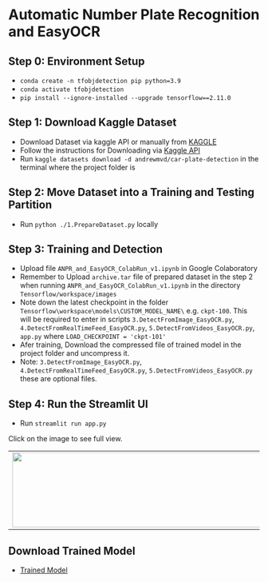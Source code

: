 # Automatic Number Plate Recognition and EasyOCR

## Step 0: Environment Setup

- `conda create -n tfobjdetection pip python=3.9`
- `conda activate tfobjdetection`
- `pip install --ignore-installed --upgrade tensorflow==2.11.0`

## Step 1: Download Kaggle Dataset

 - Download Dataset via kaggle API or manually from [KAGGLE](https://www.kaggle.com/datasets/andrewmvd/car-plate-detection)
 - Follow the instructions for Downloading via [Kaggle API](https://www.kaggle.com/docs/api)
 - Run `kaggle datasets download -d andrewmvd/car-plate-detection` in the terminal where the project folder is

## Step 2: Move Dataset into a Training and Testing Partition

- Run `python ./1.PrepareDataset.py` locally

## Step 3: Training and Detection

- Upload file `ANPR_and_EasyOCR_ColabRun_v1.ipynb` in Google Colaboratory
- Remember to Upload `archive.tar` file of prepared dataset in the step 2 when running `ANPR_and_EasyOCR_ColabRun_v1.ipynb` in the directory `Tensorflow/workspace/images`
- Note down the latest checkpoint in the folder `Tensorflow\workspace\models\CUSTOM_MODEL_NAME\` e.g. `ckpt-100`. This will be required to enter in scripts `3.DetectFromImage_EasyOCR.py`, `4.DetectFromRealTimeFeed_EasyOCR.py`, `5.DetectFromVideos_EasyOCR.py`, `app.py` where `LOAD_CHECKPOINT = 'ckpt-101'`
- Afer training, Download the compressed file of trained model in the project folder and uncompress it.
- Note: `3.DetectFromImage_EasyOCR.py`, `4.DetectFromRealTimeFeed_EasyOCR.py`, `5.DetectFromVideos_EasyOCR.py` these are optional files.
 
## Step 4: Run the Streamlit UI
 - Run `streamlit run app.py`
 
 Click on the image to see full view.
 <table style="width:100%">
  <tr>
    <td><img src="https://i.imgur.com/9xqhmps.png" width="500px" height=150px/></td>
    <td><img src="https://i.imgur.com/wVvrsVv.png" width="500px" height=150px/></td>
    <td><img src="https://i.imgur.com/lPeUea7.png" width="500px" height=150px/></td>
   <td><img src="https://i.imgur.com/rhOMFNk.png" width="500px" height=150px/></td>
   </tr>
</table>

## Download Trained Model
- [Trained Model](https://1drv.ms/u/s!AtyOj2mfb9L6pFVGa1l5BX2uqerK?e=zaiCMd)
 
